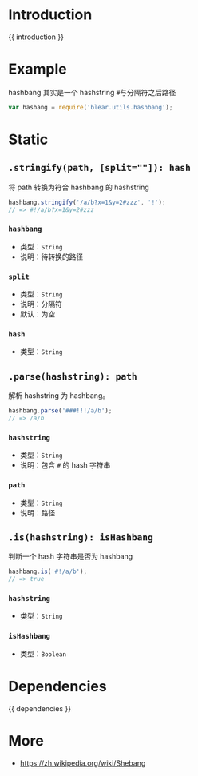 # Introduction
{{ introduction }}





# Example
hashbang 其实是一个 hashstring `#`与分隔符之后路径

```js
var hashang = require('blear.utils.hashbang');
```




# Static
## `.stringify(path, [split=""]): hash`
将 path 转换为符合 hashbang 的 hashstring
```js
hashbang.stringify('/a/b?x=1&y=2#zzz', '!');
// => #!/a/b?x=1&y=2#zzz
```

### `hashbang`
- 类型：`String`
- 说明：待转换的路径

### `split`
- 类型：`String`
- 说明：分隔符
- 默认：为空

### `hash`
- 类型：`String`


## `.parse(hashstring): path`
解析 hashstring 为 hashbang。
```js
hashbang.parse('###!!!/a/b');
// => /a/b
```

### `hashstring`
- 类型：`String`
- 说明：包含 `#` 的 hash 字符串

### `path`
- 类型：`String`
- 说明：路径



## `.is(hashstring): isHashbang`
判断一个 hash 字符串是否为 hashbang
```js
hashbang.is('#!/a/b');
// => true
```

### `hashstring`
- 类型：`String`

### `isHashbang`
- 类型：`Boolean`




# Dependencies
{{ dependencies }}





# More
- <https://zh.wikipedia.org/wiki/Shebang>

